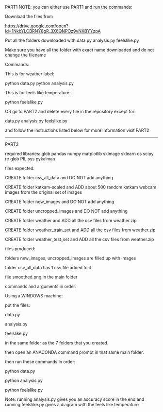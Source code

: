 PART1
NOTE: you can either use PART1 and run the commands:

Download the files from 

https://drive.google.com/open?id=1NkbYLCBRNY8gR_3X6QNPOz9vNXBYYzpA

Put all the folders downloaded with data.py analysis.py feelslike.py

Make sure you have all the folder with exact name downloaded and do not change the filename

Commands:

This is for weather label:

python data.py
python analysis.py


This is for feels like temperature:

python feelslike.py


OR go to PART2 and delete every file in the repository except for:

data.py
analysis.py
feelslike.py

and follow the instructions listed below
for more information visit PART2



----------------------------------------------------------------
PART2

required libraries:
glob
pandas
numpy
matplotlib
skimage
sklearn
os
scipy
re
glob
PIL
sys
pykalman



files expected:

CREATE folder 	csv_all_data 		and DO NOT add anything

CREATE folder 	katkam-scaled 		and ADD about 500 random katkam webcam images from the original set of images

CREATE folder	new_images		and DO NOT add anything

CREATE folder	uncropped_images	and DO NOT add anything

CREATE folder	weather			and ADD all the csv files from weather.zip

CREATE folder	weather_train_set	and ADD all the csv files from weather.zip

CREATE folder	weather_test_set	and ADD all the csv files from weather.zip



files produced:

folders new_images, uncropped_images are filled up with images

folder csv_all_data has 1 csv file added to it

file smoothed.png in the main folder


commands and arguments in order:

Using a WINDOWS machine:

put the files:

data.py

analysis.py

feelslike.py

in the same folder as the 7 folders that you created.

then open an ANACONDA command prompt in that same main folder.

then run these commands in order:

python data.py

python analysis.py

python feelslike.py




Note: running analysis.py gives you an accuracy score in the end
and running feelslike.py gives a diagram with the feels like temperature

